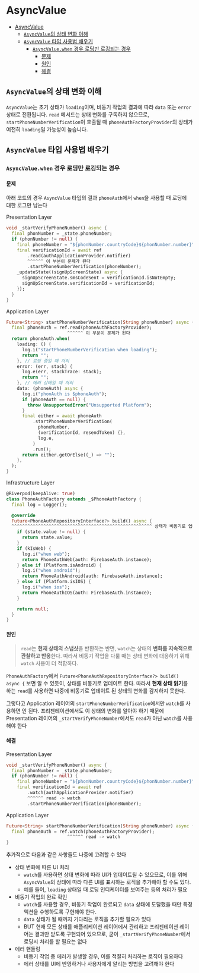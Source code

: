 # AsyncValue

- [AsyncValue](#asyncvalue)
    - [`AsyncValue`의 상태 변화 이해](#asyncvalue의-상태-변화-이해)
    - [`AsyncValue` 타입 사용법 배우기](#asyncvalue-타입-사용법-배우기)
        - [`AsyncValue.when` 경우 로딩만 로깅되는 경우](#asyncvaluewhen-경우-로딩만-로깅되는-경우)
            - [문제](#문제)
            - [원인](#원인)
            - [해결](#해결)

## `AsyncValue`의 상태 변화 이해

`AsyncValue`는 초기 상태가 `loading`이며, 비동기 작업의 결과에 따라 `data` 또는 `error` 상태로 전환됩니다. `read` 메서드는 상태 변화를 구독하지 않으므로, `startPhoneNumberVerification`이 호출될 때 `phoneAuthFactoryProvider`의 상태가 여전히 `loading`일 가능성이 높습니다.

## `AsyncValue` 타입 사용법 배우기

### `AsyncValue.when` 경우 로딩만 로깅되는 경우

#### 문제

아래 코드의 경우 `AsyncValue` 타입의 결과 `phoneAuth`에서 `when`을 사용할 때 로딩에 대한 로그만 남는다

Presentation Layer

```dart
void _startVerifyPhoneNumber() async {
  final phonNumber = _state.phoneNumber;
  if (phonNumber != null) {
    final phoneNumber = "${phonNumber.countryCode}${phonNumber.number}";
    final verificationId = await ref
        .read(authApplicationProvider.notifier)
        ^^^^^^ 이 부분이 문제가 된다
        .startPhoneNumberVerification(phoneNumber);
    _updateState((signUpScreenState) async {
      signUpScreenState.smsCodeSent = verificationId.isNotEmpty;
      signUpScreenState.verificationId = verificationId;
    });
  }
}
```

Application Layer

```dart
Future<String> startPhoneNumberVerification(String phoneNumber) async {
  final phoneAuth = ref.read(phoneAuthFactoryProvider);
                       ^^^^^^ 이 부분이 문제가 된다
  return phoneAuth.when(
    loading: () {
      log.i("startPhoneNumberVerification when loading");
      return "";
    }, // 로딩 중일 때 처리
    error: (err, stack) {
      log.e(err, stackTrace: stack);
      return "";
    }, // 에러 상태일 때 처리
    data: (phoneAuth) async {
      log.i("phonAuth is $phoneAuth");
      if (phoneAuth == null) {
        throw UnsupportedError("Unsupported Platform");
      }
      final either = await phoneAuth
          .startPhoneNumberVerification(
            phoneNumber,
            (verificationId, resendToken) {},
            log.e,
          )
          .run();
      return either.getOrElse((_) => "");
    },
  );
}
```

Infrastructure Layer

```dart
@Riverpod(keepAlive: true)
class PhoneAuthFactory extends _$PhoneAuthFactory {
  final log = Logger();

  @override
  Future<PhoneAuthRepositoryInterface?> build() async {
  ^^^^^^^^^^^^^^^^^^^^^^^^^^^^^^^^^^^^^^^^^^^^^^^^^^^^^ 상태가 비동기로 업데이트 되며, AsyncValue 타입으로 리턴된다
    if (state.value != null) {
      return state.value;
    }
    if (kIsWeb) {
      log.i("when web");
      return PhoneAuthWeb(auth: FirebaseAuth.instance);
    } else if (Platform.isAndroid) {
      log.i("when android");
      return PhoneAuthAndroid(auth: FirebaseAuth.instance);
    } else if (Platform.isIOS) {
      log.i("when ios");
      return PhoneAuthIOS(auth: FirebaseAuth.instance);
    }

    return null;
  }
}
```

#### 원인

> `read`는 **현재 상태의 스냅샷**을 반환하는 반면, `watch`는 상태의 **변화를 지속적으로 관찰하고 반응**한다. 따라서 비동기 작업을 다룰 때는 상태 변화에 대응하기 위해 `watch` 사용이 더 적합하다.

`PhoneAuthFactory`에서 `Future<PhoneAuthRepositoryInterface?> build() async {` 보면 알 수 있듯이, 상태를 비동기로 업데이트 한다.
따라서 **현재 상태 읽기**를 하는 `read`를 사용하면 나중에 비동기로 업데이트 된 상태의 변화를 감지하지 못한다.

그렇다고 Application 레이어의 `startPhoneNumberVerification`에서만 `watch`를 사용하면 안 된다. 프리젠테이션에서도 이 상태의 변화를 알아야 하기 때문에 Presentation 레이어의 `_startVerifyPhoneNumber`에서도 `read`가 아닌 `watch`를 사용해야 한다

#### 해결

Presentation Layer

```dart
void _startVerifyPhoneNumber() async {
  final phonNumber = _state.phoneNumber;
  if (phonNumber != null) {
    final phoneNumber = "${phonNumber.countryCode}${phonNumber.number}";
    final verificationId = await ref
        .watch(authApplicationProvider.notifier)
        ^^^^^^ read -> watch
        .startPhoneNumberVerification(phoneNumber);
```

Application Layer

```dart
Future<String> startPhoneNumberVerification(String phoneNumber) async {
  final phoneAuth = ref.watch(phoneAuthFactoryProvider);
                       ^^^^^^ read -> watch
}
```

추가적으로 다음과 같은 사항들도 나중에 고려할 수 있다

- 상태 변화에 따른 UI 처리
    - `watch`를 사용하면 상태 변화에 따라 UI가 업데이트될 수 있으므로, 이를 위해 `AsyncValue`의 상태에 따라 다른 UI를 표시하는 로직을 추가해야 할 수도 있다.
    - 예를 들어, `loading` 상태일 때 로딩 인디케이터를 보여주는 등의 처리가 필요
- 비동기 작업의 완료 확인
    - `watch`를 사용할 경우, 비동기 작업이 완료되고 `data` 상태에 도달했을 때만 특정 액션을 수행하도록 구현해야 한다.
    - `data` 상태가 될 때까지 기다리는 로직을 추가할 필요가 있다
    - BUT 현재 모든 상태를 애플리케이션 레이어에서 관리하고 프리젠테이션 레이어는 결과만 받도록 구현되어 있으므로, 굳이 `_startVerifyPhoneNumber`에서 로딩시 처리를 할 필요는 없다
- 에러 핸들링
    - 비동기 작업 중 에러가 발생할 경우, 이를 적절히 처리하는 로직이 필요하다
    - 에러 상태를 UI에 반영하거나 사용자에게 알리는 방법을 고려해야 한다
